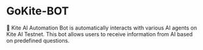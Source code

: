 # GoKite-BOT
🚀 Kite AI Automation Bot is  automatically interacts with various AI agents on Kite AI Testnet. This bot allows users to receive information from AI based on predefined questions.

